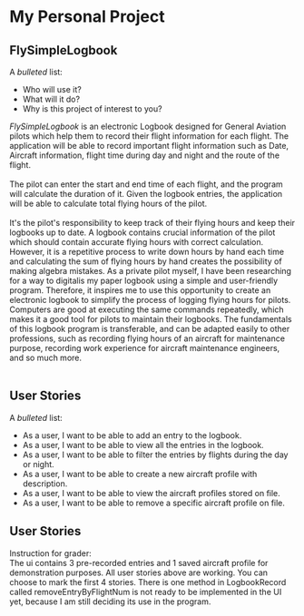 # My Personal Project

## FlySimpleLogbook

A *bulleted* list:
- Who will use it?
- What will it do?
- Why is this project of interest to you?

*FlySimpleLogbook* is an electronic Logbook designed for General Aviation pilots which help them to record their flight
information for each flight.
The application will be able to record important flight information such as Date, Aircraft information, flight time
during day and night and the route of the flight.
<br>
<br>
The pilot can enter the start and end time of each flight, and the program will calculate the duration of it.
Given the logbook entries, the application will be able to calculate total flying hours of the pilot.
<br>
<br>
It's the pilot's responsibility to keep track of their flying hours and keep their logbooks up to date. A logbook 
contains crucial information of the pilot which should contain accurate flying hours with correct calculation. 
However, it is a repetitive process to write down hours by hand each time and calculating the sum of flying hours by hand
creates the possibility of making algebra mistakes. As a private pilot myself, I have been researching for a way to 
digitalis my paper logbook using a simple and user-friendly program. Therefore, it inspires me to use this opportunity
to create an electronic logbook to simplify the process of logging flying hours for pilots. Computers are good at executing
the same commands repeatedly, which makes it a good tool for pilots to maintain their logbooks. The fundamentals of this 
logbook program is transferable, and can be adapted easily to other professions, such as recording flying hours of an 
aircraft for maintenance purpose, recording work experience for aircraft maintenance engineers, and so much more. 
<br>
<br>
## User Stories
A *bulleted* list:
- As a user, I want to be able to add an entry to the logbook.
- As a user, I want to be able to view all the entries in the logbook.
- As a user, I want to be able to filter the entries by flights during the day or night.
- As a user, I want to be able to create a new aircraft profile with description.
- As a user, I want to be able to view the aircraft profiles stored on file.
- As a user, I want to be able to remove a specific aircraft profile on file.

## User Stories
Instruction for grader:
<br>
The ui contains 3 pre-recorded entries and 1 saved aircraft profile for demonstration purposes. All user stories above
are working. You can choose to mark the first 4 stories. There is one method in LogbookRecord called 
removeEntryByFlightNum is not ready to be implemented in the UI yet, because I am still deciding its use in the program.

